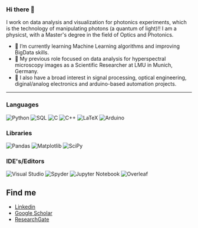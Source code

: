### Hi there 👋

I work on data analysis and visualization for photonics experiments, which is the technology of manipulating photons (a quantum of light)!! I am a physicst, with a Master's degree in the field of Optics and Photonics.

- 🌱 I’m currently learning Machine Learning algorithms and improving BigData skills.
- 🔭 My previous role focused on data analysis for hyperspectral microscopy images as a Scientific Researcher at LMU in Munich, Germany.
- 👯 I also have a broad interest in signal processing, optical engineering, diginal/analog electronics and arduino-based automation projects.

---
### Languages

![Python](https://img.shields.io/badge/-Python-4B8BBE?&logo=Python&logoColor=fff) 
![SQL](https://img.shields.io/badge/-SQL-5586A4?&logo=databricks&logoColor=white)
![C](https://img.shields.io/badge/-C-888?&logo=C&logoColor=fff)
![C++](https://img.shields.io/badge/-C++-00599C?&logo=c%2b%2b)
![LaTeX](https://img.shields.io/badge/latex-%23008080.svg?style=Plastic&logo=latex&logoColor=white)
![Arduino](https://img.shields.io/badge/-Arduino-blue?style=arduin&logo=arduino)

### Libraries

![Pandas](https://img.shields.io/badge/-pandas-150458?&logo=pandas&logoColor=white)
![Matplotlib](https://img.shields.io/badge/-Matplotlib-orange)
![SciPy](https://img.shields.io/badge/-Scipy-09A3D5?&logo=Scipy&logoColor=white)

### IDE's/Editors

![Visual Studio](https://img.shields.io/badge/Visual%20Studio-5C2D91.svg?style=Plastic&logo=visual-studio&logoColor=white)
![Spyder](https://img.shields.io/badge/Spyder-838485?style=Plastic&logo=spyder%20ide&logoColor=maroon)
![Jupyter Notebook](https://img.shields.io/badge/Jupyter-orange?style=Plastic&logo=jupyter&logoColor=white)
![Overleaf](https://img.shields.io/badge/Overleaf-47A141?style=Plastic&logo=Overleaf&logoColor=white)

## Find me

* <a href="https://www.linkedin.com/in/allison-pessoa-bb6b71a9/"> Linkedin</a>
* <a href="https://scholar.google.com/citations?user=QACNqQEAAAAJ&hl=en"> Google Scholar</a>
* <a href="https://www.researchgate.net/profile/Allison-Pessoa"> ResearchGate</a>
